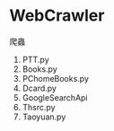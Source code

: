 # WebCrawler
爬蟲
1. PTT.py
2. Books.py
3. PChomeBooks.py
4. Dcard.py
5. GoogleSearchApi
6. Thsrc.py
7. Taoyuan.py
